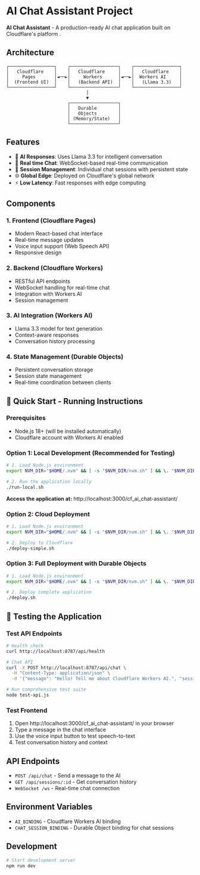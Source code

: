 # AI Chat Assistant Project

**AI Chat Assistant** - A production-ready AI chat application built on Cloudflare's platform .


## Architecture

```
┌─────────────────┐    ┌──────────────────┐    ┌─────────────────┐
│   Cloudflare    │    │   Cloudflare     │    │   Cloudflare    │
│     Pages       │◄──►│     Workers      │◄──►│  Workers AI     │
│  (Frontend UI)  │    │   (Backend API)  │    │   (Llama 3.3)   │
└─────────────────┘    └──────────────────┘    └─────────────────┘
                              │
                              ▼
                       ┌──────────────────┐
                       │   Durable        │
                       │   Objects        │
                       │ (Memory/State)   │
                       └──────────────────┘
```

## Features

- 🤖 **AI Responses**: Uses Llama 3.3 for intelligent conversation
- 💬 **Real time Chat**: WebSocket-based real-time communication
- 🎯 **Session Management**: Individual chat sessions with persistent state
- 🌐 **Global Edge**: Deployed on Cloudflare's global network
- ⚡ **Low Latency**: Fast responses with edge computing

## Components

### 1. Frontend (Cloudflare Pages)
- Modern React-based chat interface
- Real-time message updates
- Voice input support (Web Speech API)
- Responsive design

### 2. Backend (Cloudflare Workers)
- RESTful API endpoints
- WebSocket handling for real-time chat
- Integration with Workers AI
- Session management

### 3. AI Integration (Workers AI)
- Llama 3.3 model for text generation
- Context-aware responses
- Conversation history processing

### 4. State Management (Durable Objects)
- Persistent conversation storage
- Session state management
- Real-time coordination between clients

## 🚀 Quick Start - Running Instructions

### Prerequisites
- Node.js 18+ (will be installed automatically)
- Cloudflare account with Workers AI enabled

### Option 1: Local Development (Recommended for Testing)

```bash
# 1. Load Node.js environment
export NVM_DIR="$HOME/.nvm" && [ -s "$NVM_DIR/nvm.sh" ] && \. "$NVM_DIR/nvm.sh"

# 2. Run the application locally
./run-local.sh
```

**Access the application at:** http://localhost:3000/cf_ai_chat-assistant/

### Option 2: Cloud Deployment

```bash
# 1. Load Node.js environment
export NVM_DIR="$HOME/.nvm" && [ -s "$NVM_DIR/nvm.sh" ] && \. "$NVM_DIR/nvm.sh"

# 2. Deploy to Cloudflare
./deploy-simple.sh
```

### Option 3: Full Deployment with Durable Objects

```bash
# 1. Load Node.js environment
export NVM_DIR="$HOME/.nvm" && [ -s "$NVM_DIR/nvm.sh" ] && \. "$NVM_DIR/nvm.sh"

# 2. Deploy complete application
./deploy.sh
```

## 🧪 Testing the Application

### Test API Endpoints
```bash
# Health check
curl http://localhost:8787/api/health

# Chat API
curl -X POST http://localhost:8787/api/chat \
  -H "Content-Type: application/json" \
  -d '{"message": "Hello! Tell me about Cloudflare Workers AI.", "sessionId": "test"}'

# Run comprehensive test suite
node test-api.js
```

### Test Frontend
1. Open http://localhost:3000/cf_ai_chat-assistant/ in your browser
2. Type a message in the chat interface
3. Use the voice input button to test speech-to-text
4. Test conversation history and context

## API Endpoints

- `POST /api/chat` - Send a message to the AI
- `GET /api/sessions/:id` - Get conversation history
- `WebSocket /ws` - Real-time chat connection

## Environment Variables

- `AI_BINDING` - Cloudflare Workers AI binding
- `CHAT_SESSION_BINDING` - Durable Object binding for chat sessions

## Development

```bash
# Start development server
npm run dev


```
